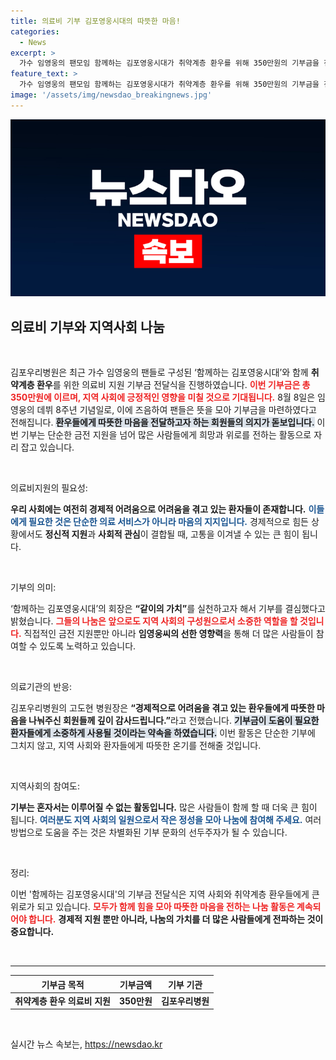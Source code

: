 ```yaml
---
title: 의료비 기부 김포영웅시대의 따뜻한 마음!
categories:
  - News
excerpt: >
  가수 임영웅의 팬모임 함께하는 김포영웅시대가 취약계층 환우를 위해 350만원의 기부금을 전달했습니다. 회원들의 마음이 모인 이번 기부는 지역사회의 따뜻한 나눔을 실천하는 대표적인 사례로, 환우들에게 큰 힘이 될 것입니다.
feature_text: >
  가수 임영웅의 팬모임 함께하는 김포영웅시대가 취약계층 환우를 위해 350만원의 기부금을 전달했습니다. 회원들의 마음이 모인 이번 기부는 지역사회의 따뜻한 나눔을 실천하는 대표적인 사례로, 환우들에게 큰 힘이 될 것입니다.
image: '/assets/img/newsdao_breakingnews.jpg'
---
```


<p><img src="/assets/img/newsdao_breakingnews.jpg" alt="implanttips 속보" /></p>

<h2 data-ke-size="size26">의료비 기부와 지역사회 나눔</h2>

<p data-ke-size="size16">&nbsp;</p>

<p>김포우리병원은 최근 가수 임영웅의 팬들로 구성된 ‘함께하는 김포영웅시대’와 함께 <b>취약계층 환우</b>를 위한 의료비 지원 기부금 전달식을 진행하였습니다. <b><span style="color: #ee2323;">이번 기부금은 총 350만원에 이르며, 지역 사회에 긍정적인 영향을 미칠 것으로 기대됩니다.</span></b> 8월 8일은 임영웅의 데뷔 8주년 기념일로, 이에 즈음하여 팬들은 뜻을 모아 기부금을 마련하였다고 전해집니다. <b><span style="background-color: #21538527;">환우들에게 따뜻한 마음을 전달하고자 하는 회원들의 의지가 돋보입니다.</span></b> 이번 기부는 단순한 금전 지원을 넘어 많은 사람들에게 희망과 위로를 전하는 활동으로 자리 잡고 있습니다. </p>

<p data-ke-size="size16">&nbsp;</p>

<p>의료비지원의 필요성:</p>

<p><b>우리 사회에는 여전히 경제적 어려움으로 어려움을 겪고 있는 환자들이 존재합니다.</b> <b><span style="color: #1a5490;">이들에게 필요한 것은 단순한 의료 서비스가 아니라 마음의 지지입니다.</span></b> 경제적으로 힘든 상황에서도 <b>정신적 지원</b>과 <b>사회적 관심</b>이 결합될 때, 고통을 이겨낼 수 있는 큰 힘이 됩니다. </p>

<p data-ke-size="size16">&nbsp;</p>

<p>기부의 의미:</p>

<p>‘함께하는 김포영웅시대’의 회장은 <b>“같이의 가치”</b>를 실천하고자 해서 기부를 결심했다고 밝혔습니다. <b><span style="color: #ee2323;">그들의 나눔은 앞으로도 지역 사회의 구성원으로서 소중한 역할을 할 것입니다.</span></b> 직접적인 금전 지원뿐만 아니라 <b>임영웅씨의 선한 영향력</b>을 통해 더 많은 사람들이 참여할 수 있도록 노력하고 있습니다.</p>

<p data-ke-size="size16">&nbsp;</p>

<p>의료기관의 반응:</p>

<p>김포우리병원의 고도현 병원장은 <b>“경제적으로 어려움을 겪고 있는 환우들에게 따뜻한 마음을 나눠주신 회원들께 깊이 감사드립니다.”</b>라고 전했습니다. <b><span style="background-color: #21538527;">기부금이 도움이 필요한 환자들에게 소중하게 사용될 것이라는 약속을 하였습니다.</span></b> 이번 활동은 단순한 기부에 그치지 않고, 지역 사회와 환자들에게 따뜻한 온기를 전해줄 것입니다. </p>

<p data-ke-size="size16">&nbsp;</p>

<p>지역사회의 참여도:</p>

<p><b>기부는 혼자서는 이루어질 수 없는 활동입니다.</b> 많은 사람들이 함께 할 때 더욱 큰 힘이 됩니다. <b><span style="color: #1a5490;">여러분도 지역 사회의 일원으로서 작은 정성을 모아 나눔에 참여해 주세요.</span></b> 여러 방법으로 도움을 주는 것은 차별화된 기부 문화의 선두주자가 될 수 있습니다. </p>

<p data-ke-size="size16">&nbsp;</p>

<p>정리:</p>

<p>이번 '함께하는 김포영웅시대'의 기부금 전달식은 지역 사회와 취약계층 환우들에게 큰 위로가 되고 있습니다. <b><span style="color: #ee2323;">모두가 함께 힘을 모아 따뜻한 마음을 전하는 나눔 활동은 계속되어야 합니다.</span></b> <b>경제적 지원 뿐만 아니라, 나눔의 가치를 더 많은 사람들에게 전파하는 것이 중요합니다.</b></p>

<p data-ke-size="size16">&nbsp;</p>

<hr>

<table style="width: 100%;">
    <thead>
        <tr>
            <th style="text-align: center; height: 17px;"><b>기부금 목적</b></th>
            <th style="text-align: center; height: 17px;"><b>기부금액</b></th>
            <th style="text-align: center; height: 17px;"><b> 기부 기관</b></th>
        </tr>
    </thead>
    <tbody>
        <tr>
            <td style="text-align: center; height: 17px;"><b>취약계층 환우 의료비 지원</b></td>
            <td style="text-align: center; height: 17px;"><b>350만원</b></td>
            <td style="text-align: center; height: 17px;"><b>김포우리병원</b></td>
        </tr>
    </tbody>
</table>

<p data-ke-size="size16">&nbsp;</p>
실시간 뉴스 속보는, <a href="https://newsdao.kr" rel="dofollow">https://newsdao.kr</a>


